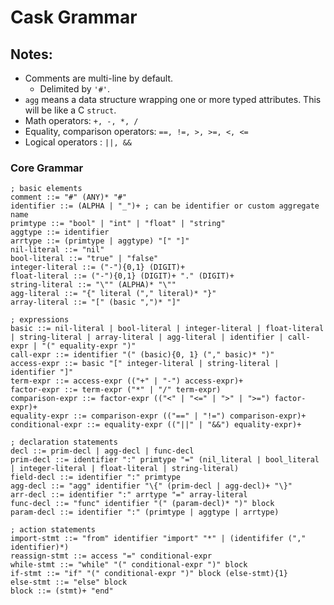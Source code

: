 # Cask Grammar

## Notes:
 - Comments are multi-line by default.
    - Delimited by `'#'`.
 - `agg` means a data structure wrapping one or more typed attributes. This will be like a C `struct`.
 - Math operators: `+, -, *, /`
 - Equality, comparison operators: `==, !=, >, >=, <, <=`
 - Logical operators : `||, &&`

### Core Grammar

```bnf
; basic elements
comment ::= "#" (ANY)* "#"
identifier ::= (ALPHA | "_")+ ; can be identifier or custom aggregate name
primtype ::= "bool" | "int" | "float" | "string"
aggtype ::= identifier
arrtype ::= (primtype | aggtype) "[" "]"
nil-literal ::= "nil"
bool-literal ::= "true" | "false"
integer-literal ::= ("-"){0,1} (DIGIT)+
float-literal ::= ("-"){0,1} (DIGIT)+ "." (DIGIT)+
string-literal ::= "\"" (ALPHA)* "\""
agg-literal ::= "{" literal ("," literal)* "}"
array-literal ::= "[" (basic ",")* "]"

; expressions
basic ::= nil-literal | bool-literal | integer-literal | float-literal | string-literal | array-literal | agg-literal | identifier | call-expr | "(" equality-expr ")"
call-expr ::= identifier "(" (basic){0, 1} ("," basic)* ")"
access-expr ::= basic "[" integer-literal | string-literal | identifier "]"
term-expr ::= access-expr (("+" | "-") access-expr)+
factor-expr ::= term-expr ("*" | "/" term-expr)
comparison-expr ::= factor-expr (("<" | "<=" | ">" | ">=") factor-expr)+
equality-expr ::= comparison-expr (("==" | "!=") comparison-expr)+
conditional-expr ::= equality-expr (("||" | "&&") equality-expr)+

; declaration statements
decl ::= prim-decl | agg-decl | func-decl
prim-decl ::= identifier ":" primtype "=" (nil_literal | bool_literal | integer-literal | float-literal | string-literal)
field-decl ::= identifier ":" primtype
agg-decl ::= "agg" identifier "\{" (prim-decl | agg-decl)+ "\}"
arr-decl ::= identifier ":" arrtype "=" array-literal
func-decl ::= "func" identifier "(" (param-decl)* ")" block
param-decl ::= identifier ":" (primtype | aggtype | arrtype)

; action statements
import-stmt ::= "from" identifier "import" "*" | (identififer ("," identifier)*)
reassign-stmt ::= access "=" conditional-expr
while-stmt ::= "while" "(" conditional-expr ")" block
if-stmt ::= "if" "(" conditional-expr ")" block (else-stmt){1}
else-stmt ::= "else" block
block ::= (stmt)+ "end"
```
